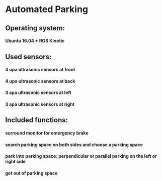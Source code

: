 # Automated Parking
## Operating system:
#### Ubuntu 16.04 + ROS Kinetic
## Used sensors:
#### 4 upa ultrasonic sensors at front
#### 4 upa ultrasonic sensors at back
#### 3 apa ultrasonic sensors at left
#### 3 apa ultrasonic sensors at right
## Included functions:
#### surround monitor for emergency brake
#### search parking space on both sides and choose a parking space
#### park into parking space: perpendicular or parallel parking on the left or right side
#### get out of parking space
